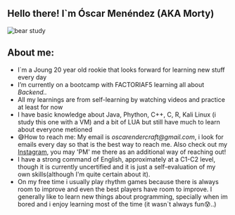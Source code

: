 ## Hello there! I`m Óscar Menéndez (AKA Morty)

![bear study](https://github.com/user-attachments/assets/1acca293-b2d1-4d3f-a328-e608220f94d2)

##  About me:

*  I`m a Joung 20 year old rookie that looks forward for learning new stuff every day
*  I’m currently on a bootcamp with FACTORIAF5 learning all about _Backend.._
*  All my learnings are from self-learning by watching videos and practice at least for now
*  I have basic knowledge about Java, Phython, C++, C, R, Kali Linux (i study this one with a VM) and a bit of LUA but still have much to learn about everyone metioned
* 😅How to reach me: My email is _oscarendercraft@gmail.com_, i look for emails every day so that is the best way to reach me. Also check out my [Instagram](https://www.instagram.com/osc_mbr/), you may 'PM' me there as an additional way of reaching out!
*  I have a strong command of English, approximately at a C1-C2 level, though it is currently uncertified and it is just a self-evaluation of my own skills(although I'm quite certain about it).
*  On my free time i usually play rhythm games because there is always room to improve and even the best players have room to improve. I generally like to learn new things about programming, specially when im bored and i enjoy learning most of the time (it wasn`t always fun😰..)

